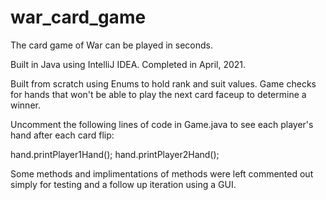 # war_card_game
The card game of War can be played in seconds.
  
Built in Java using IntelliJ IDEA.
Completed in April, 2021.

Built from scratch using Enums to hold rank and suit values.
Game checks for hands that won't be able to play the next card faceup to determine a winner.

Uncomment the following lines of code in Game.java to see each player's hand after each card flip: 

hand.printPlayer1Hand();
hand.printPlayer2Hand();

Some methods and implimentations of methods were left commented out simply for testing and a follow up iteration using a GUI.

